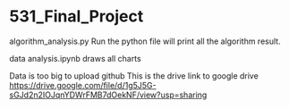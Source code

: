 # 531_Final_Project
algorithm_analysis.py
Run the python file will print all the algorithm result.

data analysis.ipynb draws all charts

Data is too big to upload github
This is the drive link to google drive
https://drive.google.com/file/d/1g5J5G-sGJd2n2IOJqnYDWrFMB7dOekNF/view?usp=sharing
